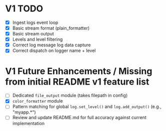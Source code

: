 # V1 TODO

- [x] Ingest logs event loop
- [x] Basic stream format (plain_formatter)
- [x] Basic stream output
- [x] Levels and level filtering
- [x] Correct log message log data capture
- [x] Correct dispatch on logger name + level

# V1 Future Enhancements / Missing from initial README v1 feature list

- [ ] Dedicated `file_output` module (takes filepath in config)
- [x] `color_formatter` module
- [ ] Pattern matching for global `log.set_level()` and `log.add_output()`
      (e.g., "myapp.\*")
- [ ] Review and update README.md for full accuracy against current
      implementation
